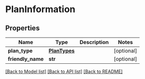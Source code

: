 # PlanInformation

## Properties
Name | Type | Description | Notes
------------ | ------------- | ------------- | -------------
**plan_type** | [**PlanTypes**](PlanTypes.md) |  | [optional] 
**friendly_name** | **str** |  | [optional] 

[[Back to Model list]](../README.md#documentation-for-models) [[Back to API list]](../README.md#documentation-for-api-endpoints) [[Back to README]](../README.md)


